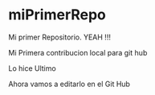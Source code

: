 # miPrimerRepo

Mi primer Repositorio. YEAH !!!

Mi Primera contribucion local para git hub


Lo hice Ultimo

Ahora vamos a editarlo en el Git Hub
